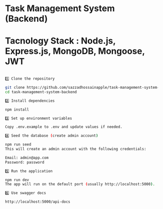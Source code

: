 # Task Management System (Backend)

# Tacnology Stack : Node.js, Express.js, MongoDB, Mongoose, JWT

```bash

1️⃣ Clone the repository

git clone https://github.com/sazzadhossainapple/task-management-system-backend
cd task-management-system-backend

2️⃣ Install dependencies

npm install

3️⃣ Set up environment variables

Copy .env.example to .env and update values if needed.

4️⃣ Seed the database (create admin account)

npm run seed
This will create an admin account with the following credentials:

Email: admin@app.com
Password: password

5️⃣ Run the application

npm run dev
The app will run on the default port (usually http://localhost:5000).

6️⃣ Use swagger docs

http://localhost:5000/api-docs


```

